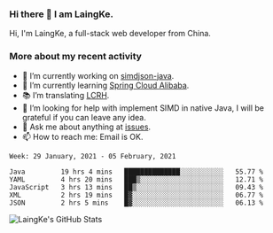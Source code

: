 ### Hi there 👋 I am LaingKe.

Hi, I'm LaingKe, a full-stack web developer from China.

### More about my recent activity

- 🔭 I’m currently working on [simdjson-java](https://github.com/laingke/simdjson-java).
- 🌱 I’m currently learning [Spring Cloud Alibaba](https://github.com/alibaba/spring-cloud-alibaba).
- :books: I’m translating [LCRH](https://github.com/LCTT/LCRH).
- 🤔 I’m looking for help with implement SIMD in native Java, I will be grateful if you can leave any idea.
- 💬 Ask me about anything at [issues](https://github.com/laingke/laingke/issues).
- 📫 How to reach me: Email is OK.

<!--START_SECTION:waka-->
```text
Week: 29 January, 2021 - 05 February, 2021

Java         19 hrs 4 mins   ██████████████░░░░░░░░░░░   55.77 % 
YAML         4 hrs 20 mins   ███▒░░░░░░░░░░░░░░░░░░░░░   12.71 % 
JavaScript   3 hrs 13 mins   ██▒░░░░░░░░░░░░░░░░░░░░░░   09.43 % 
XML          2 hrs 19 mins   █▓░░░░░░░░░░░░░░░░░░░░░░░   06.77 % 
JSON         2 hrs 5 mins    █▓░░░░░░░░░░░░░░░░░░░░░░░   06.13 % 
```
<!--END_SECTION:waka-->

![LaingKe's GitHub Stats](https://github-readme-stats.vercel.app/api?username=laingke&show_icons=true&theme=nightowl&count_private=true)

